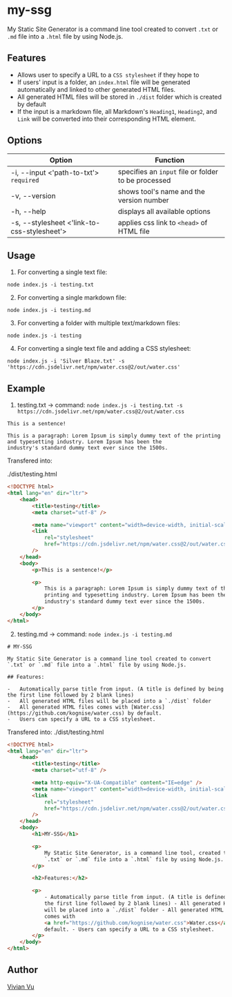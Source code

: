 # my-ssg

My Static Site Generator is a command line tool created to convert `.txt` or `.md` file into a `.html` file by using Node.js.

## Features

-   Allows user to specify a URL to a `CSS stylesheet` if they hope to
-   If users' input is a folder, an `index.html` file will be generated automatically and linked to other generated HTML files.
-   All generated HTML files will be stored in `./dist` folder which is created by default
-   If the input is a markdown file, all Markdown's `Heading1`, `Heading2`, and `Link` will be converted into their corresponding HTML element.

## Options

| Option                                      | Function                                            |
| ------------------------------------------- | --------------------------------------------------- |
| -i, --input <'path-to-txt'> `required`      | specifies an `input` file or folder to be processed |
| -v, --version                               | shows tool's name and the version number            |
| -h, --help                                  | displays all available options                      |
| -s, --stylesheet <'link-to-css-stylesheet'> | applies css link to `<head>` of HTML file           |

## Usage

1. For converting a single text file:

```
node index.js -i testing.txt
```

2. For converting a single markdown file:

```
node index.js -i testing.md
```

3. For converting a folder with multiple text/markdown files:

```
node index.js -i testing
```

4. For converting a single text file and adding a CSS stylesheet:

```
node index.js -i 'Silver Blaze.txt' -s 'https://cdn.jsdelivr.net/npm/water.css@2/out/water.css'
```

## Example

1. testing.txt -> command: `node index.js -i testing.txt -s https://cdn.jsdelivr.net/npm/water.css@2/out/water.css`

```
This is a sentence!

This is a paragraph: Lorem Ipsum is simply dummy text of the printing and typesetting industry. Lorem Ipsum has been the
industry's standard dummy text ever since the 1500s.
```

Transfered into:

./dist/testing.html

```html
<!DOCTYPE html>
<html lang="en" dir="ltr">
    <head>
        <title>testing</title>
        <meta charset="utf-8" />

        <meta name="viewport" content="width=device-width, initial-scale=1" />
        <link
            rel="stylesheet"
            href="https://cdn.jsdelivr.net/npm/water.css@2/out/water.css"
        />
    </head>
    <body>
        <p>This is a sentence!</p>

        <p>
            This is a paragraph: Lorem Ipsum is simply dummy text of the
            printing and typesetting industry. Lorem Ipsum has been the
            industry's standard dummy text ever since the 1500s.
        </p>
    </body>
</html>
```

2. testing.md -> command: `node index.js -i testing.md`

```
# MY-SSG

My Static Site Generator is a command line tool created to convert `.txt` or `.md` file into a `.html` file by using Node.js.

## Features:

-   Automatically parse title from input. (A title is defined by being the first line followed by 2 blank lines)
-   All generated HTML files will be placed into a `./dist` folder
-   All generated HTML files comes with [Water.css](https://github.com/kognise/water.css) by default.
-   Users can specify a URL to a CSS stylesheet.
```

Transfered into:
./dist/testing.html

```html
<!DOCTYPE html>
<html lang="en" dir="ltr">
    <head>
        <title>testing</title>
        <meta charset="utf-8" />

        <meta http-equiv="X-UA-Compatible" content="IE=edge" />
        <meta name="viewport" content="width=device-width, initial-scale=1.0" />
        <link
            rel="stylesheet"
            href="https://cdn.jsdelivr.net/npm/water.css@2/out/water.css"
        />
    </head>
    <body>
        <h1>MY-SSG</h1>

        <p>
            My Static Site Generator, is a command line tool, created to convert
            `.txt` or `.md` file into a `.html` file by using Node.js.
        </p>

        <h2>Features:</h2>

        <p>
            - Automatically parse title from input. (A title is defined by being
            the first line followed by 2 blank lines) - All generated HTML files
            will be placed into a `./dist` folder - All generated HTML files
            comes with
            <a href="https://github.com/kognise/water.css">Water.css</a> by
            default. - Users can specify a URL to a CSS stylesheet.
        </p>
    </body>
</html>
```

## Author

[Vivian Vu](https://dev.to/vivianvu)
